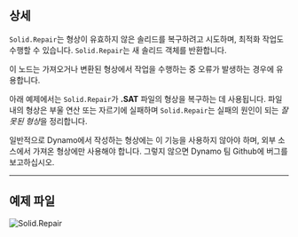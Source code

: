 ## 상세
`Solid.Repair`는 형상이 유효하지 않은 솔리드를 복구하려고 시도하며, 최적화 작업도 수행할 수 있습니다. `Solid.Repair`는 새 솔리드 객체를 반환합니다.

이 노드는 가져오거나 변환된 형상에서 작업을 수행하는 중 오류가 발생하는 경우에 유용합니다.

아래 예제에서는 `Solid.Repair`가 **.SAT** 파일의 형상을 복구하는 데 사용됩니다. 파일 내의 형상은 부울 연산 또는 자르기에 실패하며 `Solid.Repair`는 실패의 원인이 되는 *잘못된 형상*을 정리합니다.

일반적으로 Dynamo에서 작성하는 형상에는 이 기능을 사용하지 않아야 하며, 외부 소스에서 가져온 형상에만 사용해야 합니다. 그렇지 않으면 Dynamo 팀 Github에 버그를 보고하십시오.
___
## 예제 파일

![Solid.Repair](./Autodesk.DesignScript.Geometry.Solid.Repair_img.jpg)
